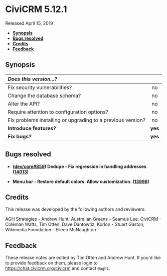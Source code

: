 # CiviCRM 5.12.1

Released April 15, 2019

- **[Synopsis](#synopsis)**
- **[Bugs resolved](#bugs)**
- **[Credits](#credits)**
- **[Feedback](#feedback)**

## <a name="synopsis"></a>Synopsis

| *Does this version...?*                                         |         |
|:--------------------------------------------------------------- |:-------:|
| Fix security vulnerabilities?                                   |   no    |
| Change the database schema?                                     |   no    |
| Alter the API?                                                  |   no    |
| Require attention to configuration options?                     |   no    |
| Fix problems installing or upgrading to a previous version?     |   no    |
| **Introduce features?**                                         | **yes** |
| **Fix bugs?**                                                   | **yes** |

## <a name="bugs"></a>Bugs resolved

- **([dev/core#859](https://lab.civicrm.org/dev/core/issues/859)) Dedupe - Fix
  regression in handling addresses ([14013](https://github.com/civicrm/civicrm-core/pull/14013))**

- **Menu bar - Restore default colors. Allow customization.
  ([13996](https://github.com/civicrm/civicrm-core/pull/13996))**

## <a name="credits"></a>Credits

This release was developed by the following authors and reviewers:

AGH Strategies - Andrew Hunt; Australian Greens - Seamus Lee; CiviCRM -
Coleman Watts, Tim Otten; Dave Dantowtiz; Korlon - Stuart Gaston; Wikimedia
Foundation - Eileen McNaughton

## <a name="feedback"></a>Feedback

These release notes are edited by Tim Otten and Andrew Hunt.  If you'd like to
provide feedback on them, please login to https://chat.civicrm.org/civicrm and
contact `@agh1`.
